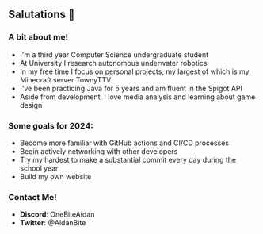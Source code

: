 ## Salutations 👋
### A bit about me!
- I'm a third year Computer Science undergraduate student
- At University I research autonomous underwater robotics
- In my free time I focus on personal projects, my largest of which is my Minecraft server TownyTTV
- I've been practicing Java for 5 years and am fluent in the Spigot API 
- Aside from development, I love media analysis and learning about game design

### Some goals for 2024:
- Become more familiar with GitHub actions and CI/CD processes
- Begin actively networking with other developers
- Try my hardest to make a substantial commit every day during the school year
- Build my own website

### Contact Me!
- **Discord**: OneBiteAidan
- **Twitter**: @AidanBite
  
